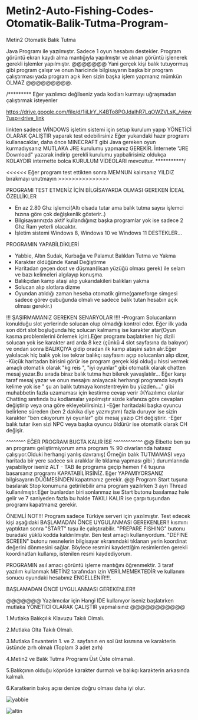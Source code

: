 # Metin2-Auto-Fishing-Codes-Otomatik-Balik-Tutma-Program-
Metin2 Otomatik Balık Tutma

Java Programı ile yazılmıştır. Sadece 1 oyun hesabını destekler.
Program görüntü ekran kaydı alma mantığıyla yapılmıştır ve alınan görüntü işlenerek gerekli işlemler yapılmıştır.
@@@@@@@ Yani gerçek kişi balık tutuyormuş gibi program çalışır ve onun haricinde bilgisayarın başka bir program çalıştırması yada program açık iken sizin başka işlem yapmanız mümkün OLMAZ  @@@@@@@@@.

/********* Eğer yazılımcı değilseniz yada kodları kurmayı uğraşmadan çalıştırmak isteyenler

https://drive.google.com/file/d/1iiLlrY_K4BTo8POJdaIhR7LqOWZVLsK_/view?usp=drive_link

linkten sadece WİNDOWS işletim sistemi için setup kurulum yapıp YÖNETİCİ OLARAK ÇALIŞTIR yaparak test edebilirsiniz
Eğer yukarıdaki hazır programı kullanacaklar, daha önce MINECRAFT gibi Java gereken oyun kurmadıysanız MUTLAKA JRE kurulumu yapmanız GEREKİR. İnternete "JRE Download" yazarak indirip gerekli kurulumu yapbalirisiniz oldukça KOLAYDIR internette bolca KURULUM VİDEOLARI mevcuttur. ***********/

<<<<<< Eğer program test ettikten sonra MEMNUN kalırsanız YILDIZ bırakmayı unutmayın >>>>>>>>>>>>>>>

PROGRAMI TEST ETMENİZ İÇİN BİLGİSAYARDA OLMASI GEREKEN İDEAL ÖZELLİKLER
- En az 2.80 Ghz işlemci(Altı olsada tutar ama balık tutma sayısı işlemci hızına göre çok değişkenlik gösterir..)
- Bilgisayarınızda aktif kullandığınız başka programlar yok ise sadece 2 Ghz Ram yeterli olacaktır.
- İşletim sistemi Windows 8, Windows 10 ve Windows 11 DESTEKLER...
  
PROGRAMIN YAPABİLDİKLERİ
- Yabbie, Altın Sudak, Kurbağa ve Palamut Balıkları Tutma ve Yakma
- Karakter öldüğünde Kanal Değiştirme
- Haritadan geçen dost ve düşman(lisan yüzüğü olması gerek) ile selam ve bazı kelimeleri algılayıp konuşma.
- Balıkçıdan kamp ataşi alıp yukarıdakileri balıkları yakma
- Solucan alıp slotlara dizme
- Oyundan atıldığı zaman heseba otomatik girme(gameforge simgesi sadece görev çubuğunda olmalı ve sadece balık tutan hesabın açık olması gerekir.)

!!! ŞAŞIRMAMANIZ GEREKEN SENARYOLAR !!!!
-Program Solucanların konulduğu slot yerlerinde solucan olup olmadığı kontrol eder. Eğer ilk yada son dört slot boşluğunda hiç solucan kalmamış ise karakter atar(Oyun kasma problemlerini önlemek için).Eğer programı başlatırken hiç dizili solucan yok ise karakter ard arda 8 kez (çünkü 4 slot sayfasına da bakıyor) ve ondan sonra BALIKÇIYA gidip oradan ilk kamp ataşini satın alır.Eğer yakılacak hiç balık yok ise tekrar balıkçı sayfasını açıp solucanları alıp dizer,
-Küçük haritadan birisini görür ise program gerçek kişi olduğu hissi vermek amaçlı otomatik olarak "kg reis ", "iyi oyunlar" gibi otomatik olarak chatten mesaj yazar.Bu sırada biraz balık tutma hızı bilerek yavaşlatılır... Eğer karşı taraf mesaj yazar ve onun mesajını anlayacak herhangi programda kayıtlı kelime yok ise " şu an balık tutmaya konstentreyim bu yüzden...." gibi muhabbetin fazla uzamaması için kestirme cevap verir :)(Yazılımcı olanlar Chatting sınıfında bu kodlamalar yapılmıştır sizde kafanıza göre cevapları değiştirip veya ona göre ekleyebilirsiniz.)
-Eğer haritadaki başka oyuncu belirlene süreden (ben 2 dakika diye yazmıştım) fazla duruyor ise sizin karakter "ben cıkıyorum iyi oyunlar" gibi mesaj yazıp CH değiştirir.
-Eğer balık tutar iken sizi NPC veya başka oyuncu öldürür ise otomatik olarak CH değişir.

^^^^^^^^ EĞER PROGRAM BUGTA KALIR İSE ^^^^^^^^^^^^
@@ Elbette ben şu an  programı geliştirmiyorum ama program % 90 civarlarında hatasız çalışıyor.Olduki herhangi yanlış davranış( Örneğin balık TUTMAMASI veya haritada bir yere sadece sık aralıklar ile tıklama yapması gibi ) durumlarında yapabiliyor iseniz ALT - TAB ile programa geçip hemen F4 tuşuna basarsanız programı KAPATABİLİRSİNİZ. Eğer YAPAMIYORSANIZ bilgisayarın DÜĞMESİNDEN kapatmanız gerekir.
@@ Program Start tuşuna basılarak Stop konumuna getirilebilir ama program yazılırken 3 ayrı Thread kullanılmıştır.Eğer bunlardan biri sonlanmaz ise Start butonu basılamaz hale gelir ve 7 saniyeden fazla bu halde TAKILI KALIR ise çarpı tuşundan programı kapatmanız gerekir.

ÖNEMLİ NOT!!!
 Program sadece Türkiye serveri için yazılmıştır. Test edecek kişi aşağıdaki  BAŞLAMADAN ÖNCE UYGULANMASI GEREKENLER!! kısmını yaptıktan sonra "START" tuşu ile çalıştırabilir. 
 "PREPARE FISHING" butonu buradaki yüklü kodda kaldırılmıştır. Ben test amaçlı kullanıyordum.
 "DEFINE SCREEN" butonu nesnelerin bilgisayar ekranındaki tıklanan yerin koordinat değerini dönmesini sağlar. Böylece resmini kaydettiğim resimlerden gerekli koordinatları kullanıp, istenilen resmi kaydediyorum.

 PROGRAMIN asıl amacı görüntü işleme mantığını öğrenmektir. 3 taraf yazılım kullanmak METİN2 tarafından izin VERİLMEMEKTEDİR ve kullanım sonucu oyundaki hesabınız ENGELLENİR!!!. 

 BAŞLAMADAN ÖNCE UYGULANMASI GEREKENLER!!

 @@@@@@@ Yazılımcılar için Hangi IDE kullanıyor iseniz başlatırken mutlaka YÖNETİCİ OLARAK ÇALIŞTIR yapmalısınız   @@@@@@@@@@@
 
 1.Mutlaka Balıkçılık Klavuzu Takılı Olmalı.
 
 2.Mutlaka Olta Takılı Olmalı.

 3.Mutlaka Envanterin 1. ve 2. sayfanın en sol üst kısmına ve karakterin üstünde zırh olmalı (Toplam 3 adet zırh)
 
 4.Metin2 ve Balık Tutma Programı Üst Üste olmamalı.
 
 5.Balıkçının olduğu köprüde karakter durmalı ve balıkçı karakterin arkasında kalmalı.
 
 6.Karatkerin bakış açısı denize doğru olması daha iyi olur.

![yabbie](https://github.com/mmtcoder/Metin2-Auto-Fishing-Codes-Otomatik-Bal-k-Tutma-Program-/assets/40866163/4f11e94c-a452-46d2-88f1-22b5b1dec850)

![altin](https://github.com/mmtcoder/Metin2-Auto-Fishing-Codes-Otomatik-Bal-k-Tutma-Program-/assets/40866163/bb878493-057c-4eca-a99a-8054b33f1e25)

 
